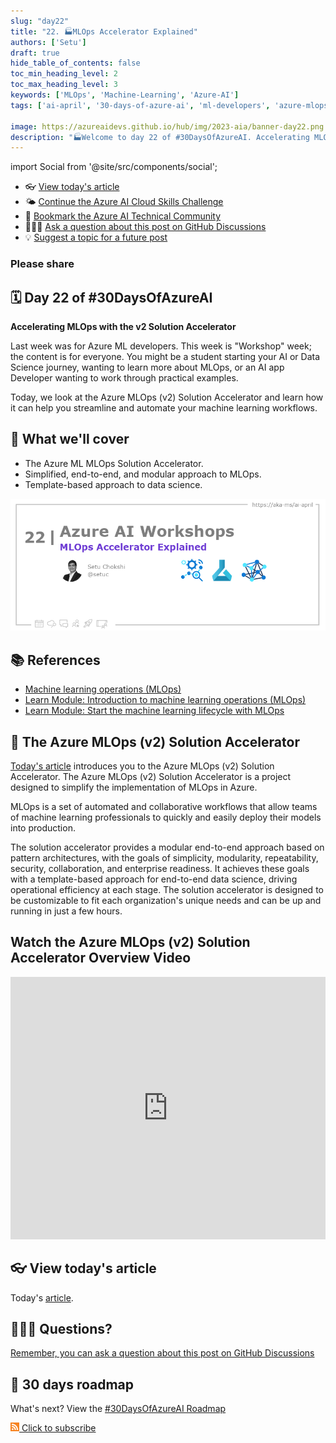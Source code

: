 ```yaml
---
slug: "day22"
title: "22. 🏭MLOps Accelerator Explained"
authors: ['Setu']
draft: true
hide_table_of_contents: false
toc_min_heading_level: 2
toc_max_heading_level: 3
keywords: ['MLOps', 'Machine-Learning', 'Azure-AI']
tags: ['ai-april', '30-days-of-azure-ai', 'ml-developers', 'azure-mlops']

image: https://azureaidevs.github.io/hub/img/2023-aia/banner-day22.png
description: "🏭Welcome to day 22 of #30DaysOfAzureAI. Accelerating MLOps with the v2 Solution Accelerator https://azureaidevs.github.io/hub/2023-aia/day22"
---
```


import Social from '@site/src/components/social';

<head>

  <meta name="twitter:url" content="https://azureaidevs.github.io/hub/2023-aia/day22" />
  <meta name="twitter:title" content="MLOps Accelerator Explained" />
  <meta name="twitter:description" content="🏭Welcome to day 22 of #30DaysOfAzureAI. Accelerating MLOps with the v2 Solution Accelerator" />
  <meta name="twitter:image" content="https://azureaidevs.github.io/hub/img/2023-aia/banner-day22.png" />
  <meta name="twitter:card" content="summary_large_image" />

  <meta property="og:url" content="https://azureaidevs.github.io/hub/2023-aia/day22" />
  <meta property="og:title" content="Welcome to day 22 🏭MLOps Accelerator Explained" />
  <meta property="og:description" content="Accelerating MLOps with the v2 Solution Accelerator https://azureaidevs.github.io/hub/2023-aia/day22 AzureAiDevs,AI AzureMLOps,MLOps" />
  <meta property="og:image" content="https://azureaidevs.github.io/hub/img/2023-aia/banner-day22.png" />
  <meta property="og:type" content="article" />
  <meta property="og:site_name" content="Azure AI Developer" />

  <link rel="canonical" href="https://github.com/Azure/mlops-v2"  />

</head>

- 👓 [View today's article](https://github.com/Azure/mlops-v2)
- 🌤️ [Continue the Azure AI Cloud Skills Challenge](https://aka.ms/30-days-of-azure-ai-challenge)
- 🏫 [Bookmark the Azure AI Technical Community](https://techcommunity.microsoft.com/t5/artificial-intelligence-and/ct-p/AI)
- 🙋🏾‍♂️ [Ask a question about this post on GitHub Discussions](https://github.com/AzureAiDevs/hub/discussions/categories/azure-ai-workshops)
- 💡 [Suggest a topic for a future post](https://github.com/AzureAiDevs/hub/discussions/categories/call-for-content)

### Please share

<Social
    page_url="https://azureaidevs.github.io/hub/2023-aia/day22"
    image_url="https://azureaidevs.github.io/hub/img/2023-aia/banner-day22.png"
    title="MLOps Accelerator Explained"
    description= "🏭Day 22 of #30DaysOfAzureAI. We're taking MLOps to the next level with the v2 Solution Accelerator! 🤖 Learn how to supercharge your machine learning workflows with a simplified, customizable enterprise-ready approach."
    hashtags="AzureAiDevs,AI,AzureMLOps,MLOps"
    hashtag="#30DaysOfAzureAi"
/>

## 🗓️ Day 22 of #30DaysOfAzureAI

<!-- README
The following description is also used for the tweet. So it should be action oriented and grab attention 
If you update the description, please update the description: in the frontmatter as well.
-->

**Accelerating MLOps with the v2 Solution Accelerator**

<!-- README
The following is the intro to the post. It should be a short teaser for the post.
-->

Last week was for Azure ML developers. This week is "Workshop" week; the content is for everyone. You might be a student starting your AI or Data Science journey, wanting to learn more about MLOps, or an AI app Developer wanting to work through practical examples.

Today, we look at the Azure MLOps (v2) Solution Accelerator and learn how it can help you streamline and automate your machine learning workflows.

## 🎯 What we'll cover

<!-- README
The following list is the main points of the post. There should be 3-4 main points.
 -->


- The Azure ML MLOps Solution Accelerator.
- Simplified, end-to-end, and modular approach to MLOps.
- Template-based approach to data science.

<!-- 
- Main point 1
- Main point 2
- Main point 3 
- Main point 4
-->

![Image banner for day 22](./../../static/img/2023-aia/banner-day22.png)

<!-- README
Add or update a list relevant references here. These could be links to other blog posts, Microsoft Learn Module, videos, or other resources.
-->



## 📚 References

- [Machine learning operations (MLOps)](https://azure.microsoft.com/products/machine-learning/mlops/#features?WT.mc_id=aiml-89446-dglover)
- [Learn Module: Introduction to machine learning operations (MLOps)](https://learn.microsoft.com/training/paths/introduction-machine-learn-operations?WT.mc_id=aiml-89446-dglover)
- [Learn Module: Start the machine learning lifecycle with MLOps](https://learn.microsoft.com/training/modules/start-ml-lifecycle-mlops?WT.mc_id=aiml-89446-dglover)


<!-- README
The following is the body of the post. It should be an overview of the post that you are referencing.
See the Learn More section, if you supplied a canonical link, then will be displayed here.
-->


## 🚌 The Azure MLOps (v2) Solution Accelerator

[Today's article](https://github.com/Azure/mlops-v2) introduces you to the Azure MLOps (v2) Solution Accelerator. The Azure MLOps (v2) Solution Accelerator is a project designed to simplify the implementation of MLOps in Azure. 

MLOps is a set of automated and collaborative workflows that allow teams of machine learning professionals to quickly and easily deploy their models into production. 

The solution accelerator provides a modular end-to-end approach based on pattern architectures, with the goals of simplicity, modularity, repeatability, security, collaboration, and enterprise readiness. It achieves these goals with a template-based approach for end-to-end data science, driving operational efficiency at each stage. The solution accelerator is designed to be customizable to fit each organization's unique needs and can be up and running in just a few hours.

## Watch the Azure MLOps (v2) Solution Accelerator Overview Video

<iframe width="100%" height="420" src="https://www.youtube.com/embed/5yPDkWCMmtk" title="YouTube video player" frameborder="0" allow="accelerometer; autoplay; clipboard-write; encrypted-media; gyroscope; picture-in-picture; web-share" allowfullscreen></iframe>

## 👓 View today's article

Today's [article](https://github.com/Azure/mlops-v2).


## 🙋🏾‍♂️ Questions?

[Remember, you can ask a question about this post on GitHub Discussions](https://github.com/AzureAiDevs/hub/discussions/categories/azure-ai-workshops)

## 📍 30 days roadmap

What's next? View the [#30DaysOfAzureAI Roadmap](/hub/roadmap/30days)

[![](./../../static/img/2023-aia/rss.png) Click to subscribe](https://azureaidevs.github.io/hub/2023-aia/rss.xml)